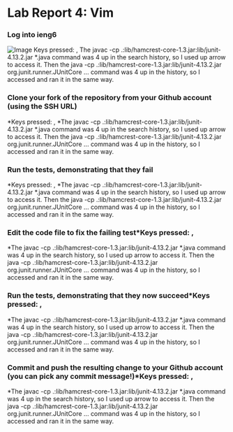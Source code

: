 # Lab Report 4: Vim

### Log into ieng6
![Image](4ieng.png)
Keys pressed: <up><up><up><up><enter>, <up><up><up><up><enter> The javac -cp .:lib/hamcrest-core-1.3.jar:lib/junit-4.13.2.jar *.java command was 4 up in the search history, so I used up arrow to access it. Then the java -cp .:lib/hamcrest-core-1.3.jar:lib/junit-4.13.2.jar org.junit.runner.JUnitCore ... command was 4 up in the history, so I accessed and ran it in the same way.

### Clone your fork of the repository from your Github account (using the SSH URL)
*Keys pressed: <up><up><up><up><enter>, <up><up><up><up><enter>
*The javac -cp .:lib/hamcrest-core-1.3.jar:lib/junit-4.13.2.jar *.java command was 4 up in the search history, so I used up arrow to access it. Then the java -cp .:lib/hamcrest-core-1.3.jar:lib/junit-4.13.2.jar org.junit.runner.JUnitCore ... command was 4 up in the history, so I accessed and ran it in the same way.

### Run the tests, demonstrating that they fail
*Keys pressed: <up><up><up><up><enter>, <up><up><up><up><enter>
*The javac -cp .:lib/hamcrest-core-1.3.jar:lib/junit-4.13.2.jar *.java command was 4 up in the search history, so I used up arrow to access it. Then the java -cp .:lib/hamcrest-core-1.3.jar:lib/junit-4.13.2.jar org.junit.runner.JUnitCore ... command was 4 up in the history, so I accessed and ran it in the same way.

### Edit the code file to fix the failing test*Keys pressed: <up><up><up><up><enter>, <up><up><up><up><enter>
*The javac -cp .:lib/hamcrest-core-1.3.jar:lib/junit-4.13.2.jar *.java command was 4 up in the search history, so I used up arrow to access it. Then the java -cp .:lib/hamcrest-core-1.3.jar:lib/junit-4.13.2.jar org.junit.runner.JUnitCore ... command was 4 up in the history, so I accessed and ran it in the same way.

### Run the tests, demonstrating that they now succeed*Keys pressed: <up><up><up><up><enter>, <up><up><up><up><enter>
*The javac -cp .:lib/hamcrest-core-1.3.jar:lib/junit-4.13.2.jar *.java command was 4 up in the search history, so I used up arrow to access it. Then the java -cp .:lib/hamcrest-core-1.3.jar:lib/junit-4.13.2.jar org.junit.runner.JUnitCore ... command was 4 up in the history, so I accessed and ran it in the same way.

### Commit and push the resulting change to your Github account (you can pick any commit message!)*Keys pressed: <up><up><up><up><enter>, <up><up><up><up><enter>
*The javac -cp .:lib/hamcrest-core-1.3.jar:lib/junit-4.13.2.jar *.java command was 4 up in the search history, so I used up arrow to access it. Then the java -cp .:lib/hamcrest-core-1.3.jar:lib/junit-4.13.2.jar org.junit.runner.JUnitCore ... command was 4 up in the history, so I accessed and ran it in the same way.

